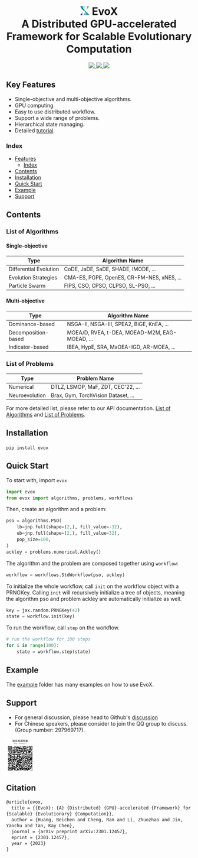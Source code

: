 <h1 align="center">
  <img src=./docs/source/_static/evox_logo.png alt="Logo" height="24em"/>
  <strong>EvoX</strong>
  <br>
  A Distributed GPU-accelerated Framework for Scalable Evolutionary Computation
</h1>

<div align="center">
  <a href="https://evox.readthedocs.io/">
    <img src="https://img.shields.io/badge/docs-readthedocs-blue?style=for-the-badge" href="https://evox.readthedocs.io/">
  </a>
  <a href="https://arxiv.org/abs/2301.12457">
    <img src="https://img.shields.io/badge/paper-arxiv-red?style=for-the-badge">
  </a>
  <a href="https://github.com/EMI-Group/evox/actions/workflows/python-package.yml">
    <img src="https://img.shields.io/github/actions/workflow/status/EMI-Group/evox/python-package.yml?style=for-the-badge">
  </a>
</div>


## Key Features

- Single-objective and multi-objective algorithms.
- GPU computing.
- Easy to use distributed workflow.
- Support a wide range of problems.
- Hierarchical state managing.
- Detailed [tutorial](https://evox.readthedocs.io/en/latest/guide/index.html).

### Index

- [Features](#features)
  - [Index](#index)
- [Contents](#contents)
- [Installation](#installation)
- [Quick Start](#quick-start)
- [Example](#example)
- [Support](#support)

## Contents

### List of Algorithms

#### Single-objective

| Type                   | Algorithm Name                             |
| ---------------------- | ------------------------------------------ |
| Differential Evolution | CoDE, JaDE, SaDE, SHADE, IMODE, ...        |
| Evolution Strategies   | CMA-ES, PGPE, OpenES, CR-FM-NES, xNES, ... |
| Particle Swarm         | FIPS, CSO, CPSO, CLPSO, SL-PSO, ...        |

#### Multi-objective

| Type                | Algorithm Name                                 |
| ------------------- | ---------------------------------------------- |
| Dominance-based     | NSGA-II, NSGA-III, SPEA2, BiGE, KnEA, ...      |
| Decomposition-based | MOEA/D, RVEA, t-DEA, MOEAD-M2M, EAG-MOEAD, ... |
| Indicator-based     | IBEA, HypE, SRA, MaOEA-IGD, AR-MOEA, ...       |

### List of Problems

| Type           | Problem Name                        |
| -------------- | ----------------------------------- |
| Numerical      | DTLZ, LSMOP, MaF, ZDT, CEC'22,  ... |
| Neuroevolution | Brax, Gym, TorchVision Dataset, ... |


For more detailed list, please refer to our API documentation. [List of Algorithms](https://evox.readthedocs.io/en/latest/api/algorithms/index.html) and [List of Problems](https://evox.readthedocs.io/en/latest/api/problems/index.html).


## Installation

``
pip install evox
``

## Quick Start

To start with, import `evox`

```python
import evox
from evox import algorithms, problems, workflows
```

Then, create an algorithm and a problem:

```python
pso = algorithms.PSO(
    lb=jnp.full(shape=(2,), fill_value=-32),
    ub=jnp.full(shape=(2,), fill_value=32),
    pop_size=100,
)
ackley = problems.numerical.Ackley()
```

The algorithm and the problem are composed together using `workflow`:

```python
workflow = workflows.StdWorkflow(pso, ackley)
```

To initialize the whole workflow, call `init` on the workflow object with a PRNGKey. Calling `init` will recursively initialize a tree of objects, meaning the algorithm pso and problem ackley are automatically initialize as well.

```python
key = jax.random.PRNGKey(42)
state = workflow.init(key)
```

To run the workflow, call `step` on the workflow.

```python
# run the workflow for 100 steps
for i in range(100):
    state = workflow.step(state)
```

## Example

The [example](https://github.com/EMI-Group/evox/tree/main/examples) folder has many examples on how to use EvoX.

## Support

- For general discussion, please head to Github's [discussion](https://github.com/EMI-Group/evox/discussions)
- For Chinese speakers, please consider to join the QQ group to discuss. (Group number: 297969717).
<img src="./docs/source/_static/qq_group_number.jpg" width="15%">

## Citation

```
@article{evox,
  title = {{EvoX}: {A} {Distributed} {GPU}-accelerated {Framework} for {Scalable} {Evolutionary} {Computation}},
  author = {Huang, Beichen and Cheng, Ran and Li, Zhuozhao and Jin, Yaochu and Tan, Kay Chen},
  journal = {arXiv preprint arXiv:2301.12457},
  eprint = {2301.12457},
  year = {2023}
}
```
